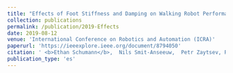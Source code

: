 ```yaml
---
title: "Effects of Foot Stiffness and Damping on Walking Robot Performance"
collection: publications
permalink: /publication/2019-Effects
date: 2019-08-12
venue: 'International Conference on Robotics and Automation (ICRA)'
paperurl: 'https://ieeexplore.ieee.org/document/8794050'
citation: ' <b>Ethan Schumann</b>,  Nils Smit-Anseeuw,  Petr Zaytsev, Rodney Gleason, K. Alex Shorter, C. David Remy, &quot;Effects of Foot Stiffness and Damping on Walking Robot Performance.&quot; International Conference on Robotics and Automation (ICRA), 2019.'
publication_type: 'es'
---
```

